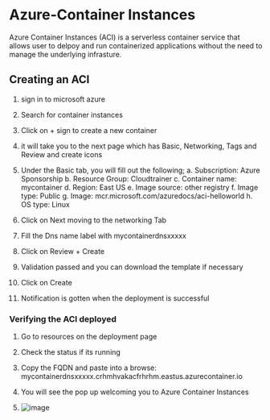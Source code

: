# Azure-Container Instances
Azure Container Instances (ACI) is a serverless container service that allows user to delpoy and run containerized applications without the need to manage the underlying infrasture.
## Creating an ACI
1. sign in to microsoft azure
2. Search for container instances
3. Click on + sign to create a new container
4. it will take you to the next page which has Basic, Networking, Tags and Review and create icons
5. Under the Basic tab, you will fill out the following;
   a. Subscription: Azure Sponsorship
   b. Resource Group: Cloudtrainer
   c. Container name: mycontainer
   d. Region: East US
   e. Image source: other registry
   f. Image type: Public
   g. Image: mcr.microsoft.com/azuredocs/aci-helloworld
   h. OS type: Linux

6. Click on Next moving to the networking Tab
7. Fill the Dns name label with mycontainerdnsxxxxx
8. Click on Review + Create
9. Validation passed and you can download the template if necessary
10. Click on Create
11. Notification is gotten when the deployment is successful

### Verifying the ACI deployed
1. Go to resources on the deployment page
2. Check the status if its running
3. Copy the FQDN and paste into a browse: mycontainerdnsxxxxx.crhmhvakacfrhrhm.eastus.azurecontainer.io
4. You will see the pop up welcoming you to Azure Container Instances








5. ![image](https://github.com/Rammyore007/Azure-Container-Instance/assets/145805366/244473e0-968b-45ab-b611-1a2eb47f6cdd)
